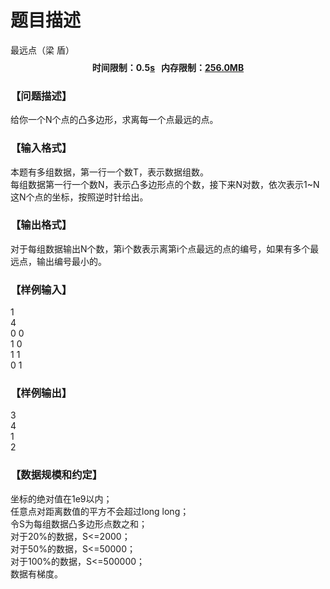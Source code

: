 # 题目描述


<meta http-equiv="Content-Type" content="text/html; charset=utf-8"/>
<link type="text/css" href="../../css/Tsinsen2011.css" rel="stylesheet"/>
<div class="probtitle" id="ptit">
最远点（梁 盾）
</div>
<div style="text-align:center;font-size:14px;vertical-align:middle;" id="pres">
<div style="font-weight:bold;margin:8px 0px 6px;">
时间限制：0.5<span style="text-decoration:underline;">s</span>   内存限制：<span style="text-decoration:underline;">256.0MB</span> 
</div>
</div>
<div id="psrc" style="margin-top:20px;display:none;">
<div class="pdsec">
试题来源
</div>
<div class="pdcont">
</div>
</div>
<div id="pcont1" style="margin-top:20px;display:block;">
<h3>
【问题描述】
</h3>
<div class="pdcont">
给你一个N个点的凸多边形，求离每一个点最远的点。<br/>
</div>
<h3>
【输入格式】
</h3>
<div class="pdcont">
本题有多组数据，第一行一个数T，表示数据组数。<br/>
每组数据第一行一个数N，表示凸多边形点的个数，接下来N对数，依次表示1~N这N个点的坐标，按照逆时针给出。<br/>
</div>
<h3>
【输出格式】
</h3>
<div class="pdcont">
对于每组数据输出N个数，第i个数表示离第i个点最远的点的编号，如果有多个最远点，输出编号最小的。<br/>
</div>
<h3>
【样例输入】
</h3>
<div class="pddata">
1<br/>
4<br/>
0 0<br/>
1 0<br/>
1 1<br/>
0 1<br/>
</div>
<h3>
【样例输出】
</h3>
<div class="pddata">
3<br/>
4<br/>
1<br/>
2<br/>
</div>
<h3>
【数据规模和约定】
</h3>
<div class="pdcont">
坐标的绝对值在1e9以内；<br/>
任意点对距离数值的平方不会超过long long；<br/>
令S为每组数据凸多边形点数之和；<br/>
对于20%的数据，S&lt;=2000；<br/>
对于50%的数据，S&lt;=50000；<br/>
对于100%的数据，S&lt;=500000；<br/>
数据有梯度。<br/>
</div>
</div>
